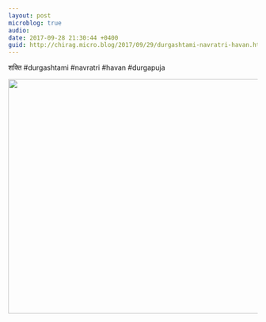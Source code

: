 ```yaml
---
layout: post
microblog: true
audio: 
date: 2017-09-28 21:30:44 +0400
guid: http://chirag.micro.blog/2017/09/29/durgashtami-navratri-havan.html
---
```

शक्ति #durgashtami #navratri #havan  #durgapuja

<img src="http://chirag.micro.blog/uploads/2017/d562d21263.jpg" width="600" height="473" />
